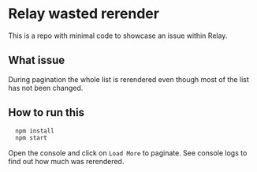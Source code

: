 # Relay wasted rerender

This is a repo with minimal code to showcase an issue within Relay.

## What issue

During pagination the whole list is rerendered even though most of the
list has not been changed.

## How to run this

```bash
  npm install
  npm start
```

Open the console and click on `Load More` to paginate. See console
logs to find out how much was rerendered.
